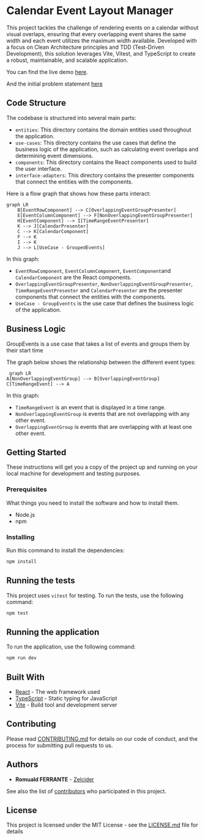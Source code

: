 # Calendar Event Layout Manager

This project tackles the challenge of rendering events on a calendar without visual overlaps, ensuring that every overlapping event shares the same width and each event utilizes the maximum width available. Developed with a focus on Clean Architecture principles and TDD (Test-Driven Development), this solution leverages Vite, Vitest, and TypeScript to create a robust, maintainable, and scalable application.

You can find the live demo [here](https://cj243c-5173.csb.app/).

And the initial problem statement [here](Problem_Statement.md)

## Code Structure

The codebase is structured into several main parts:

- `entities`: This directory contains the domain entities used throughout the application.
- `use-cases`: This directory contains the use cases that define the business logic of the application, such as calculating event overlaps and determining event dimensions.
- `components`: This directory contains the React components used to build the user interface.
- `interface-adapters`: This directory contains the presenter components that connect the entities with the components.

Here is a flow graph that shows how these parts interact:

```mermaid
graph LR
    B[EventRowComponent] --> C[OverlappingEventGroupPresenter]
    E[EventColumnComponent] --> F[NonOverlappingEventGroupPresenter]
    H[EventComponent] --> I[TimeRangeEventPresenter]
    K --> J[CalendarPresenter]
    C --> K[CalendarComponent]
    F --> K
    I --> K
    J --> L[UseCase - GroupedEvents]
```

In this graph:

- `EventRowComponent`, `EventColumnComponent`, `EventComponent`and `CalendarComponent` are the React components.
- `OverlappingEventGroupPresenter`, `NonOverlappingEventGroupPresenter`, `TimeRangeEventPresenter` and `CalendarPresenter` are the presenter components that connect the entities with the components.
- `UseCase - GroupEventts` is the use case that defines the business logic of the application.

## Business Logic

GroupEvents is a use case that takes a list of events and groups them by their start time

The graph below shows the relationship between the different event types:

```mermaid
 graph LR
A[NonOverlappingEventGroup] --> B[OverlappingEventGroup]
C[TimeRangeEvent] --> A
```

In this graph:

- `TimeRangeEvent` is an event that is displayed in a time range.
- `NonOverlappingEventGroup` is events that are not overlapping with any other event.
- `OverlappingEventGroup` is events that are overlapping with at least one other event.

## Getting Started

These instructions will get you a copy of the project up and running on your local machine for development and testing purposes.

### Prerequisites

What things you need to install the software and how to install them.

- Node.js
- npm

### Installing

Run this command to install the dependencies:

```bash
npm install
```

## Running the tests

This project uses `vitest` for testing. To run the tests, use the following command:
```bash
npm test
```

## Running the application

To run the application, use the following command:
```bash
npm run dev
```

## Built With

- [React](https://reactjs.org/) - The web framework used
- [TypeScript](https://www.typescriptlang.org/) - Static typing for JavaScript
- [Vite](https://vitejs.dev/) - Build tool and development server

## Contributing

Please read [CONTRIBUTING.md](https://gist.github.com/PurpleBooth/b24679402957c63ec426) for details on our code of conduct, and the process for submitting pull requests to us.


## Authors

- **Romuald FERRANTE**  - [Zelcider](https://github.com/Zelcider)

See also the list of [contributors](https://github.com/your/project/contributors) who participated in this project.

## License

This project is licensed under the MIT License - see the [LICENSE.md](LICENSE.md) file for details

